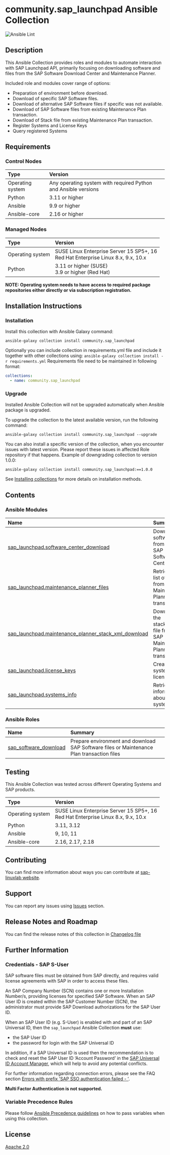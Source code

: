 # community.sap_launchpad Ansible Collection

![Ansible Lint](https://github.com/sap-linuxlab/community.sap_launchpad/actions/workflows/ansible-lint.yml/badge.svg?branch=main)

## Description

This Ansible Collection provides roles and modules to automate interaction with SAP Launchpad API, primarily focusing on downloading software and files from the SAP Software Download Center and Maintenance Planner.

Included role and modules cover range of options:
- Preparation of environment before download.
- Download of specific SAP Software files.
- Download of alternative SAP Software files if specific was not available. 
- Download of SAP Software files from existing Maintenance Plan transaction.
- Download of Stack file from existing Maintenance Plan transaction.
- Register Systems and License Keys
- Query registered Systems


## Requirements

### Control Nodes
| Type | Version |
| :--- | :--- |
| Operating system | Any operating system with required Python and Ansible versions |
| Python | 3.11 or higher |
| Ansible | 9.9 or higher |
| Ansible-core | 2.16 or higher |


### Managed Nodes
| Type | Version |
| :--- | :--- |
| Operating system | SUSE Linux Enterprise Server 15 SP5+, 16 <br> Red Hat Enterprise Linux 8.x, 9.x, 10.x |
| Python | 3.11 or higher (SUSE) <br> 3.9 or higher (Red Hat) |

**NOTE: Operating system needs to have access to required package repositories either directly or via subscription registration.**


## Installation Instructions

### Installation
Install this collection with Ansible Galaxy command:
```console
ansible-galaxy collection install community.sap_launchpad
```

Optionally you can include collection in requirements.yml file and include it together with other collections using: `ansible-galaxy collection install -r requirements.yml`
Requirements file need to be maintained in following format:
```yaml
collections:
  - name: community.sap_launchpad
```

### Upgrade
Installed Ansible Collection will not be upgraded automatically when Ansible package is upgraded.

To upgrade the collection to the latest available version, run the following command:
```console
ansible-galaxy collection install community.sap_launchpad --upgrade
```

You can also install a specific version of the collection, when you encounter issues with latest version. Please report these issues in affected Role repository if that happens.
Example of downgrading collection to version 1.0.0:
```
ansible-galaxy collection install community.sap_launchpad:==1.0.0
```

See [Installing collections](https://docs.ansible.com/ansible/latest/collections_guide/collections_installing.html) for more details on installation methods.


## Contents

### Ansible Modules
| Name | Summary |
| :-- | :-- |
| [sap_launchpad.software_center_download](./docs/module_software_center_download.md) | Downloads software from the SAP Software Center |
| [sap_launchpad.maintenance_planner_files](./docs/module_maintenance_planner_files.md) | Retrieves a list of files from an SAP Maintenance Planner transaction|
| [sap_launchpad.maintenance_planner_stack_xml_download](./docs/module_maintenance_planner_stack_xml_download.md) | Downloads the stack.xml file from an SAP Maintenance Planner transaction |
| [sap_launchpad.license_keys](./docs/module_license_keys.md) | Creates systems and license keys |
| [sap_launchpad.systems_info](./docs/module_systems_info.md) | Retrieves information about SAP systems |

### Ansible Roles
| Name | Summary |
| :-- | :-- |
| [sap_software_download](./roles/sap_software_download/README.md) | Prepare environment and download SAP Software files or Maintenance Plan transaction files |


## Testing
This Ansible Collection was tested across different Operating Systems and SAP products.

| Type | Version |
| :--- | :--- |
| Operating system | SUSE Linux Enterprise Server 15 SP5+, 16 <br> Red Hat Enterprise Linux 8.x, 9.x, 10.x |
| Python | 3.11, 3.12 |
| Ansible | 9, 10, 11 |
| Ansible-core | 2.16, 2.17, 2.18 |


## Contributing
You can find more information about ways you can contribute at [sap-linuxlab website](https://sap-linuxlab.github.io/initiative_contributions/).


## Support
You can report any issues using [Issues](https://github.com/sap-linuxlab/community.sap_launchpad/issues) section.


## Release Notes and Roadmap
You can find the release notes of this collection in [Changelog file](./CHANGELOG.rst)


## Further Information

### Credentials - SAP S-User

SAP software files must be obtained from SAP directly, and requires valid license agreements with SAP in order to access these files.

An SAP Company Number (SCN) contains one or more Installation Number/s, providing licenses for specified SAP Software. When an SAP User ID is created within the SAP Customer Number (SCN), the administrator must provide SAP Download authorizations for the SAP User ID.

When an SAP User ID (e.g. S-User) is enabled with and part of an SAP Universal ID, then the `sap_launchpad` Ansible Collection **must** use:
- the SAP User ID
- the password for login with the SAP Universal ID

In addition, if a SAP Universal ID is used then the recommendation is to check and reset the SAP User ID ‘Account Password’ in the [SAP Universal ID Account Manager](https://account.sap.com/manage/accounts), which will help to avoid any potential conflicts.

For further information regarding connection errors, please see the FAQ section [Errors with prefix 'SAP SSO authentication failed - '](./docs/FAQ.md#errors-with-prefix-sap-sso-authentication-failed---).

**Multi Factor Authentication is not supported.**

### Variable Precedence Rules
Please follow [Ansible Precedence guidelines](https://docs.ansible.com/ansible/latest/playbook_guide/playbooks_variables.html#variable-precedence-where-should-i-put-a-variable) on how to pass variables when using this collection.

## License
[Apache 2.0](./LICENSE)
